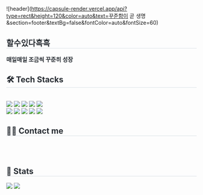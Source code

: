 ![header](https://capsule-render.vercel.app/api?type=rect&height=120&color=auto&text=꾸준함이 곧 생명&section=footer&textBg=false&fontColor=auto&fontSize=60)

<div style="text-align: left;"> 
    <h2 style="border-bottom: 1px solid #d8dee4; color: #282d33;"> 할수있다흑흑 </h2>  
    <div style="font-weight: 700; font-size: 15px; text-align: left; color: #282d33;"> 매일매일 조금씩 꾸준히 성장 </div> 
    </div>
    <div style="text-align: left;">
    <h2 style="border-bottom: 1px solid #d8dee4; color: #282d33;"> 🛠️ Tech Stacks </h2> <br> 
    <div style="margin: ; text-align: left;" "text-align: left;"> <img src="https://img.shields.io/badge/Amazon AWS-232F3E?style=flat-square&logo=Amazon AWS&logoColor=white">
          <img src="https://img.shields.io/badge/Git-F05032?style=flat-square&logo=Git&logoColor=white">
          <img src="https://img.shields.io/badge/Github-181717?style=flat-square&logo=Github&logoColor=white">
          <img src="https://img.shields.io/badge/Discord-5865F2?style=flat-square&logo=Discord&logoColor=white">
          <img src="https://img.shields.io/badge/Figma-F24E1E?style=flat-square&logo=Figma&logoColor=white">
          <br/><img src="https://img.shields.io/badge/MariaDB-003545?style=flat-square&logo=MariaDB&logoColor=white">
          <img src="https://img.shields.io/badge/Java-007396?style=flat-square&logo=Java&logoColor=white">
          <img src="https://img.shields.io/badge/Javascript-F7DF1E?style=flat-square&logo=Javascript&logoColor=white">
          <img src="https://img.shields.io/badge/Python-3776AB?style=flat-square&logo=Python&logoColor=white">
          <img src="https://img.shields.io/badge/C++-00599C?style=flat-square&logo=C%2B%2B&logoColor=white">
          <br/></div>
    </div>
    <div style="text-align: left;">
    <h2 style="border-bottom: 1px solid #d8dee4; color: #282d33;"> 🧑‍💻 Contact me </h2> <br> 
    <div style="text-align: left;">  </div>  <br> 
    <div style="text-align: left;">  </div> 
    </div>
    <div style="text-align: left;"> 
    <h2 style="border-bottom: 1px solid #d8dee4; color: #282d33;"> 🏅 Stats </h2> <div style="text-align: left;"> <img src="https://github-readme-stats.vercel.app/api?username=PPoTTO_Meow&bg_color=60,e27474,a68fe6&title_color=000000&text_color=000000"
         /> <img src="https://github-readme-stats.vercel.app/api/top-langs/?username=PPoTTO_Meow&layout=compact&bg_color=60,e27474,a68fe6&title_color=000000&text_color=000000"
           /> </div> 
    </div>
    

